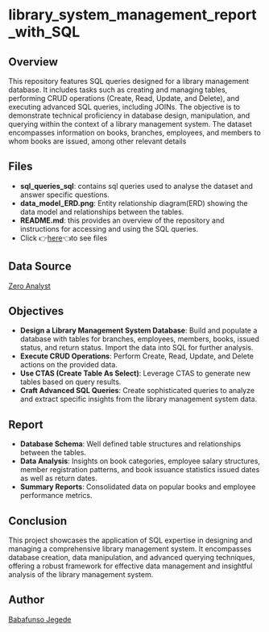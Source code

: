 # library_system_management_report_with_SQL
## Overview
This repository features SQL queries designed for a library management database. It includes tasks such as creating and managing tables, performing CRUD operations (Create, Read, Update, and Delete), and executing advanced SQL queries, including JOINs. The objective is to demonstrate technical proficiency in database design, manipulation, and querying within the context of a library management system. The dataset encompasses information on books, branches, employees, and members to whom books are issued, among other relevant details

## Files
- **sql_queries_sql**: contains sql queries used to analyse the dataset and answer specific questions.
- **data_model_ERD.png**: Entity relationship diagram(ERD) showing the data model and relationships between the tables.
- **README.md**: this provides an overview of the repository and instructions for accessing and using the SQL queries.
- Click 👉[here](https://drive.google.com/drive/folders/1NkIZqxDPa-3t3g6Le_QqIK5PXWJz12B5?usp=sharing)👈to see files

## Data Source
[Zero Analyst](https://github.com/najirh/Library-System-Management---P2)


## Objectives
- **Design a Library Management System Database**: Build and populate a database with tables for branches, employees, members, books, issued status, and return status. Import the data into SQL for further analysis.
- **Execute CRUD Operations**: Perform Create, Read, Update, and Delete actions on the provided data.
- **Use CTAS (Create Table As Select)**: Leverage CTAS to generate new tables based on query results.
- **Craft Advanced SQL Queries**: Create sophisticated queries to analyze and extract specific insights from the library management system data.


## Report
- **Database Schema**: Well defined table structures and relationships between the tables.
- **Data Analysis**: Insights on book categories, employee salary structures, member registration patterns, and book issuance statistics issued dates as well as return dates.
- **Summary Reports**: Consolidated data on popular books and employee performance metrics.

## Conclusion
This project showcases the application of SQL expertise in designing and managing a comprehensive library management system. It encompasses database creation, data manipulation, and advanced querying techniques, offering a robust framework for effective data management and insightful analysis of the library management system.

## Author
[Babafunso Jegede](https://www.linkedin.com/in/babafunso-jegede-09634a232/)
